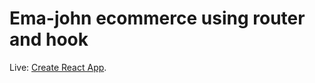 # Ema-john ecommerce using router and hook

Live: [Create React App](https://github.com/facebook/create-react-app).

